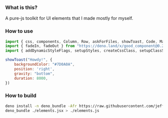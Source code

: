 ### What is this?

A pure-js toolkit for UI elements that I made mostly for myself.


### How to use

```js
import { css, components, Column, Row, askForFiles, showToast, Code, Markdown, Input, Button, Checkbox, Dropdown, popUp, Toastify, cx, } from "https://deno.land/x/good_component@0.2.4/elements.js"
import { fadeIn, fadeOut } from "https://deno.land/x/good_component@0.2.4/main/animations.js"
import { addDynamicStyleFlags, setupStyles, createCssClass, setupClassStyles, hoverStyleHelper, combineClasses, mergeStyles, AfterSilent, removeAllChildElements } from "https://deno.land/x/good_component@0.2.4/main/helpers.js"

showToast("Howdy!", {
    backgroundColor: "#7D0A0A",
    position: 'right',
    gravity: "bottom",
    duration: 8000,
})
```

### How to build

```sh
deno install -n deno_bundle -Afr https://raw.githubusercontent.com/jeff-hykin/deno_bundle/master/main.js
deno_bundle ./elements.jsx > ./elements.js
```